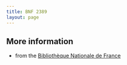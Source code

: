 ```yaml
---
title: BNF 2389
layout: page
---
```




## More information

- from the [Bibliothèque Nationale de France](https://archivesetmanuscrits.bnf.fr/ark:/12148/cc22522c)
